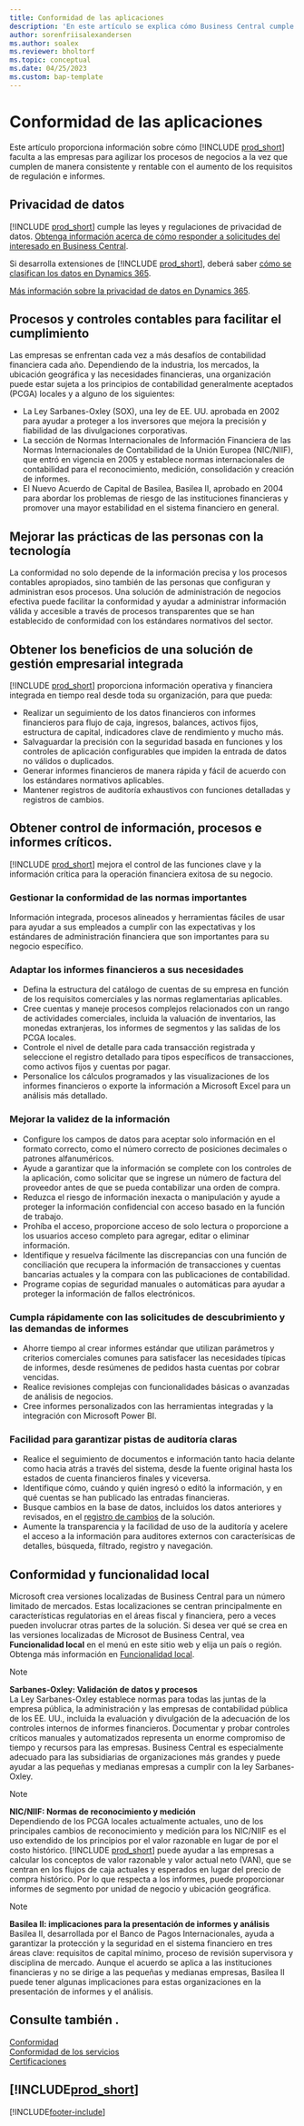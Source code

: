 ```yaml
---
title: Conformidad de las aplicaciones
description: 'En este artículo se explica cómo Business Central cumple las normas internacionales de información financiera, la funcionalidad local y las leyes y los reglamentos de privacidad.'
author: sorenfriisalexandersen
ms.author: soalex
ms.reviewer: bholtorf
ms.topic: conceptual
ms.date: 04/25/2023
ms.custom: bap-template
---
```


# <a name="application-compliance"></a><a name="application-compliance"></a><a name="application-compliance"></a>Conformidad de las aplicaciones

Este artículo proporciona información sobre cómo [!INCLUDE [prod_short](../includes/prod_short.md)] faculta a las empresas para agilizar los procesos de negocios a la vez que cumplen de manera consistente y rentable con el aumento de los requisitos de regulación e informes.

## <a name="data-privacy"></a><a name="data-privacy"></a><a name="data-privacy"></a>Privacidad de datos

[!INCLUDE [prod_short](../includes/prod_short.md)] cumple las leyes y regulaciones de privacidad de datos. [Obtenga información acerca de cómo responder a solicitudes del interesado en Business Central](../admin-responding-to-requests-about-personal-data.md).

Si desarrolla extensiones de [!INCLUDE [prod_short](../includes/prod_short.md)], deberá saber [cómo se clasifican los datos en Dynamics 365](/dynamics365/business-central/dev-itpro/developer/devenv-classifying-data).

[Más información sobre la privacidad de datos en Dynamics 365](https://privacy.microsoft.com/en-us/privacystatement).

## <a name="accounting-processes-and-controls-to-aid-compliance"></a><a name="accounting-processes-and-controls-to-aid-compliance"></a><a name="accounting-processes-and-controls-to-aid-compliance"></a>Procesos y controles contables para facilitar el cumplimiento

Las empresas se enfrentan cada vez a más desafíos de contabilidad financiera cada año. Dependiendo de la industria, los mercados, la ubicación geográfica y las necesidades financieras, una organización puede estar sujeta a los principios de contabilidad generalmente aceptados (PCGA) locales y a alguno de los siguientes:

- La Ley Sarbanes-Oxley (SOX), una ley de EE. UU. aprobada en 2002 para ayudar a proteger a los inversores que mejora la precisión y fiabilidad de las divulgaciones corporativas.
- La sección de Normas Internacionales de Información Financiera de las Normas Internacionales de Contabilidad de la Unión Europea (NIC/NIIF), que entró en vigencia en 2005 y establece normas internacionales de contabilidad para el reconocimiento, medición, consolidación y creación de informes.
- El Nuevo Acuerdo de Capital de Basilea, Basilea II, aprobado en 2004 para abordar los problemas de riesgo de las instituciones financieras y promover una mayor estabilidad en el sistema financiero en general.

## <a name="enhance-people-practices-with-technology"></a><a name="enhance-people-practices-with-technology"></a><a name="enhance-people-practices-with-technology"></a>Mejorar las prácticas de las personas con la tecnología

La conformidad no solo depende de la información precisa y los procesos contables apropiados, sino también de las personas que configuran y administran esos procesos. Una solución de administración de negocios efectiva puede facilitar la conformidad y ayudar a administrar información válida y accesible a través de procesos transparentes que se han establecido de conformidad con los estándares normativos del sector.

## <a name="realize-the-benefits-of-an-integrated-business-management-solution"></a><a name="realize-the-benefits-of-an-integrated-business-management-solution"></a><a name="realize-the-benefits-of-an-integrated-business-management-solution"></a>Obtener los beneficios de una solución de gestión empresarial integrada

[!INCLUDE [prod_short](../includes/prod_short.md)] proporciona información operativa y financiera integrada en tiempo real desde toda su organización, para que pueda:

- Realizar un seguimiento de los datos financieros con informes financieros para flujo de caja, ingresos, balances, activos fijos, estructura de capital, indicadores clave de rendimiento y mucho más.
- Salvaguardar la precisión con la seguridad basada en funciones y los controles de aplicación configurables que impiden la entrada de datos no válidos o duplicados.
- Generar informes financieros de manera rápida y fácil de acuerdo con los estándares normativos aplicables.
- Mantener registros de auditoría exhaustivos con funciones detalladas y registros de cambios.

## <a name="gain-control-of-critical-information-processes-and-reports"></a><a name="gain-control-of-critical-information-processes-and-reports"></a><a name="gain-control-of-critical-information-processes-and-reports"></a>Obtener control de información, procesos e informes críticos.

[!INCLUDE [prod_short](../includes/prod_short.md)] mejora el control de las funciones clave y la información crítica para la operación financiera exitosa de su negocio.

### <a name="manage-compliance-to-the-standards-that-matter"></a><a name="manage-compliance-to-the-standards-that-matter"></a><a name="manage-compliance-to-the-standards-that-matter"></a>Gestionar la conformidad de las normas importantes

Información integrada, procesos alineados y herramientas fáciles de usar para ayudar a sus empleados a cumplir con las expectativas y los estándares de administración financiera que son importantes para su negocio específico.

### <a name="tailor-financial-reports-to-your-needs"></a><a name="tailor-financial-reports-to-your-needs"></a><a name="tailor-financial-reports-to-your-needs"></a>Adaptar los informes financieros a sus necesidades

- Defina la estructura del catálogo de cuentas de su empresa en función de los requisitos comerciales y las normas reglamentarias aplicables.
- Cree cuentas y maneje procesos complejos relacionados con un rango de actividades comerciales, incluida la valuación de inventarios, las monedas extranjeras, los informes de segmentos y las salidas de los PCGA locales.
- Controle el nivel de detalle para cada transacción registrada y seleccione el registro detallado para tipos específicos de transacciones, como activos fijos y cuentas por pagar.
- Personalice los cálculos programados y las visualizaciones de los informes financieros o exporte la información a Microsoft Excel para un análisis más detallado.

### <a name="improve-information-validity"></a><a name="improve-information-validity"></a><a name="improve-information-validity"></a>Mejorar la validez de la información

- Configure los campos de datos para aceptar solo información en el formato correcto, como el número correcto de posiciones decimales o patrones alfanuméricos.
- Ayude a garantizar que la información se complete con los controles de la aplicación, como solicitar que se ingrese un número de factura del proveedor antes de que se pueda contabilizar una orden de compra.
- Reduzca el riesgo de información inexacta o manipulación y ayude a proteger la información confidencial con acceso basado en la función de trabajo.
- Prohíba el acceso, proporcione acceso de solo lectura o proporcione a los usuarios acceso completo para agregar, editar o eliminar información.
- Identifique y resuelva fácilmente las discrepancias con una función de conciliación que recupera la información de transacciones y cuentas bancarias actuales y la compara con las publicaciones de contabilidad.
- Programe copias de seguridad manuales o automáticas para ayudar a proteger la información de fallos electrónicos.

### <a name="comply-quickly-with-discovery-requests-and-reporting-demands"></a><a name="comply-quickly-with-discovery-requests-and-reporting-demands"></a><a name="comply-quickly-with-discovery-requests-and-reporting-demands"></a>Cumpla rápidamente con las solicitudes de descubrimiento y las demandas de informes

- Ahorre tiempo al crear informes estándar que utilizan parámetros y criterios comerciales comunes para satisfacer las necesidades típicas de informes, desde resúmenes de pedidos hasta cuentas por cobrar vencidas.
- Realice revisiones complejas con funcionalidades básicas o avanzadas de análisis de negocios.
- Cree informes personalizados con las herramientas integradas y la integración con Microsoft Power BI.

### <a name="help-ensure-clear-audit-trails"></a><a name="help-ensure-clear-audit-trails"></a><a name="help-ensure-clear-audit-trails"></a>Facilidad para garantizar pistas de auditoría claras

- Realice el seguimiento de documentos e información tanto hacia delante como hacia atrás a través del sistema, desde la fuente original hasta los estados de cuenta financieros finales y viceversa.
- Identifique cómo, cuándo y quién ingresó o editó la información, y en qué cuentas se han publicado las entradas financieras.
- Busque cambios en la base de datos, incluidos los datos anteriores y revisados, en el [registro de cambios](../across-log-changes.md) de la solución.
- Aumente la transparencia y la facilidad de uso de la auditoría y acelere el acceso a la información para auditores externos con caracterísicas de detalles, búsqueda, filtrado, registro y navegación.

## <a name="compliance-and-local-functionality"></a><a name="compliance-and-local-functionality"></a><a name="compliance-and-local-functionality"></a>Conformidad y funcionalidad local

Microsoft crea versiones localizadas de Business Central para un número limitado de mercados. Estas localizaciones se centran principalmente en características regulatorias en el áreas fiscal y financiera, pero a veces pueden involucrar otras partes de la solución. Si desea ver qué se crea en las versiones localizadas de Microsot de Business Central, vea **Funcionalidad local** en el menú en este sitio web y elija un país o región. Obtenga más información en [Funcionalidad local](../about-localization.md).  

> [!NOTE]  
> **Sarbanes-Oxley: Validación de datos y procesos**  
> La Ley Sarbanes-Oxley establece normas para todas las juntas de la empresa pública, la administración y las empresas de contabilidad pública de los EE. UU., incluida la evaluación y divulgación de la adecuación de los controles internos de informes financieros. Documentar y probar controles críticos manuales y automatizados representa un enorme compromiso de tiempo y recursos para las empresas. Business Central es especialmente adecuado para las subsidiarias de organizaciones más grandes y puede ayudar a las pequeñas y medianas empresas a cumplir con la ley Sarbanes-Oxley.

> [!NOTE]  
> **NIC/NIIF: Normas de reconocimiento y medición**  
> Dependiendo de los PCGA locales actualmente actuales, uno de los principales cambios de reconocimiento y medición para los NIC/NIIF es el uso extendido de los principios por el valor razonable en lugar de por el costo histórico. [!INCLUDE [prod_short](../includes/prod_short.md)] puede ayudar a las empresas a calcular los conceptos de valor razonable y valor actual neto (VAN), que se centran en los flujos de caja actuales y esperados en lugar del precio de compra histórico. Por lo que respecta a los informes, puede proporcionar informes de segmento por unidad de negocio y ubicación geográfica.

> [!NOTE]  
> **Basilea II: implicaciones para la presentación de informes y análisis**  
> Basilea II, desarrollada por el Banco de Pagos Internacionales, ayuda a garantizar la protección y la seguridad en el sistema financiero en tres áreas clave: requisitos de capital mínimo, proceso de revisión supervisora y disciplina de mercado. Aunque el acuerdo se aplica a las instituciones financieras y no se dirige a las pequeñas y medianas empresas, Basilea II puede tener algunas implicaciones para estas organizaciones en la presentación de informes y el análisis.

## <a name="see-also"></a><a name="see-also"></a><a name="see-also"></a>Consulte también .

[Conformidad](compliance-overview.md)  
[Conformidad de los servicios](compliance-service-compliance.md)  
[Certificaciones](compliance-certifications.md)  

## [!INCLUDE[prod_short](../includes/free_trial_md.md)]

[!INCLUDE[footer-include](../includes/footer-banner.md)]
